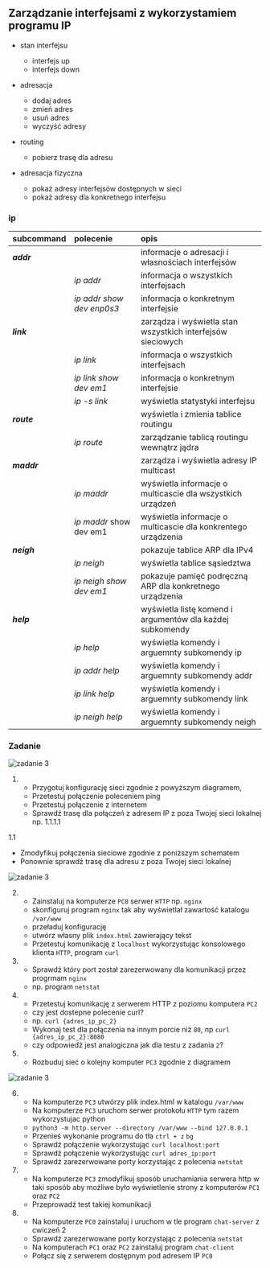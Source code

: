 ## Zarządzanie interfejsami z wykorzystamiem programu IP

* stan interfejsu
    * interfejs up
    * interfejs down
* adresacja
    * dodaj adres
    * zmień adres
    * usuń adres
    * wyczyść adresy
* routing
    * pobierz trasę dla adresu
    
* adresacja fizyczna
    * pokaż adresy interfejsów dostępnych w sieci
    * pokaż adresy dla konkretnego interfejsu
     


### ip 

| subcommand    |  polecenie   | opis  |
| ------------- |:-------------| :---------------| 
|   ***addr***    |                               | informacje o adresacji i własnościach interfejsów |
|               |   *ip addr*                 | informacja o wszystkich interfejsach              |
|               |   *ip addr show dev enp0s3* | informacja o konkretnym interfejsie               |
|   ***link***    |                               | zarządza i wyświetla stan wszystkich interfejsów sieciowych | 
|           | *ip link* | informacja o wszystkich interfejsach |
|           | *ip link show dev em1* | informacja o konkretnym interfejsie |
|           | *ip -s link* | wyświetla statystyki interfejsu |
|   ***route***   |  | wyświetla i zmienia tablice routingu |
|           | *ip route* | zarządzanie tablicą routingu wewnątrz jądra |
|   ***maddr***   |  | zarządza i wyświetla adresy IP multicast |
|           | *ip maddr* | wyświetla informacje o multicascie dla wszystkich urządzeń |
|           | *ip maddr* show dev em1 | wyświetla informacje o multicascie dla konkrentego urządzenia |
|   ***neigh***   |  | pokazuje tablice ARP dla IPv4 |
|           | *ip neigh* | wyświetla tablice sąsiedztwa | 
|           | *ip neigh show dev em1* | pokazuje pamięć podręczną ARP dla konkretnego urządzenia |
|   ***help***    |  | wyświetla listę komend i argumentów dla każdej subkomendy |
|           | *ip help*	| wyświetla komendy i arguemnty subkomendy ip |
|           | *ip addr help* | wyświetla komendy i arguemnty subkomendy addr |
|           | *ip link help* | wyświetla komendy i arguemnty subkomendy link |
|           | *ip neigh help* | wyświetla komendy i arguemnty subkomendy neigh |


### Zadanie

![zadanie 3](sieci-3.0.svg)

1.
   * Przygotuj konfigurację sieci zgodnie z powyższym diagramem, 
   * Przetestuj połączenie poleceniem ping
   * Przetestuj połączenie z internetem
   * Sprawdź trasę dla połączeń z adresem IP z poza Twojej sieci lokalnej np. 1.1.1.1

1.1
   * Zmodyfikuj połączenia sieciowe zgodnie z poniższym schematem
   * Ponownie sprawdź trasę dla adresu z poza Twojej sieci lokalnej
  
![zadanie 3](sieci-3.1.png)

2.
   * Zainstaluj na komputerze ``PC0`` serwer ``HTTP`` np. ``nginx`` 
   * skonfiguruj program ``nginx`` tak aby wyświetlał zawartość katalogu ``/var/www``
   * przeładuj konfigurację
   * utwórz własny plik ``index.html`` zawierający tekst
   * Przetestuj komunikację z ``localhost``  wykorzystując konsolowego klienta ``HTTP``, program ``curl``
3.
   * Sprawdź który port został zarezerwowany dla komunikacji przez progrmam ``nginx``
   * np. program ``netstat``

4.
   * Przetestuj komunikację z serwerem HTTP z poziomu komputera ``PC2``
   * czy jest dostepne polecenie curl?
   * np. ``curl {adres_ip_pc_2}``
   * Wykonaj test dla połączenia na innym porcie niż ``80``, np ``curl {adres_ip_pc_2}:8080``
   * czy odpowiedź jest analogiczna jak dla testu z zadania ``2``?

5.
   * Rozbuduj sieć o kolejny komputer ``PC3`` zgodnie z diagramem
   
![zadanie 3](sieci-3.2.png)

6. 
   * Na komputerze ``PC3`` utwórzy plik index.html w katalogu ``/var/www``
   * Na komputerze ``PC3`` uruchom serwer protokołu ``HTTP`` tym razem wykorzystujac python
   * ``python3 -m http.server --directory /var/www --bind 127.0.0.1``
   * Przenieś wykonanie programu do tła ``ctrl + z`` ``bg``
   * Sprawdź połączenie wykorzystując ``curl localhost:port``
   * Sprawdź połączenie wykorzystując ``curl adres_ip:port``
   * Sprawdź zarezerwowane porty korzystając z polecenia ``netstat``
   
7. 
    * Na komputerze ``PC3`` zmodyfikuj sposób uruchamiania serwera http w taki sposób aby możliwe było wyświetlenie strony z komputerów ``PC1`` oraz ``PC2`` 
    * Przeprowadź test takiej komunikacji

8.
   * Na komputerze ``PC0`` zainstaluj i uruchom w tle program ``chat-server`` z cwiczeń 2
   * Sprawdź zarezerwowane porty korzystając z polecenia ``netstat``
   * Na komputerach ``PC1`` oraz ``PC2`` zainstaluj program ``chat-client``
   * Połącz się z serwerem dostępnym pod adresem IP ``PC0``
